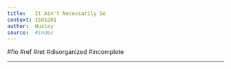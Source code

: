 ```yaml
---
title:   It Ain't Necessarily So 
context: ISOS201
author:  Huxley
source:  #index
---
```


#flo #ref #ret 
#disorganized #incomplete

---
